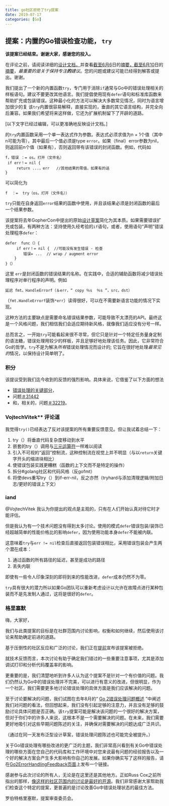 ```yaml
---
title: go社区拒绝了try提案
date: 2019-07-17
categories: [Go]
---
```


## 提案：内置的Go错误检查功能， `try`

**该提案已经结束。谢谢大家，感谢您的投入。**

在评论之前，请阅读详细的[设计文档，](https://github.com/golang/proposal/blob/master/design/32437-try-builtin.md)并查看[截至6月6](https://github.com/golang/go/issues/32437#issuecomment-499261947)日的[摘要，截至6月10](https://github.com/golang/go/issues/32437#issuecomment-500613160)日的[摘要](https://github.com/golang/go/issues/32437#issuecomment-500613160)，*最重要的是关于保持专注**的**建议*。您的问题或建议可能已经得到解答或提出。谢谢。

我们提出了一个新的内置函数`try`，专门用于消除`if`通常与Go中的错误处理相关的样板语句。建议不要更改其他语言。我们提倡使用现有`defer`语句和标准库函数来帮助扩充或包装错误。这种最小化的方法可以解决大多数常见情况，同时为语言增加很少的复 该`try`内置很容易解释，直接实现的，垂直的其它语言结构，并完全向后兼容。如果我们希望将来这样做，它还为扩展机制留下了开辟的道路。

[以下文字已经过编辑，可以更准确地反映设计文档。]

的`try`内置函数采用一个单一表达式作为参数。表达式必须求值为n + 1个值（其中n可能为零），其中最后一个值必须是type `error`。如果（final）error参数为nil，则返回前n个值（如果有），否则返回带有该错误的封闭函数。例如，代码如

```
f，错误 ：= os。打开（文件名）
 if err！= nil {
	 return ...，err   //其他结果的零值，如果有的话 
}
```

可以简化为

```
f  ：=  try（os。打开（文件名））
```

`try`只能在自身返回`error`结果的函数中使用，并且该结果必须是封闭函数的最后一个结果参数。

该提案将去年GopherCon中提出的原始[设计草案](https://go.googlesource.com/proposal/+/master/design/go2draft-error-handling.md)简化为其本质。如果需要错误扩充或包装，有两种方法：坚持使用久经考验的`if`语句，或者，使用语句“声明”错误处理程序`defer`：

```
defer  func（）{
	 if err！= nil {	 //可能没有发生错误 - 检查 
		错误= ...	 // wrap / augment error 
	} 
}（）
```

这里 `err`是封闭函数的错误结果的名称。在实践中，合适的辅助函数将减少错误处理程序对单行程序的声明。例如

```
延迟 fmt。HandleErrorf（＆err，“ copy ％s  ％s ”，src，dst）
```

（`fmt.HandleErrorf`装饰`*err`）读得很好，可以在不需要新语言功能的情况下实现。

这种方法的主要缺点是需要命名错误结果参数，可能导致不太漂亮的API。最终这是一个风格问题，我们相信我们会适应期待新风格，就像我们适应没有分号一样。

总而言之，一开始`try`可能看起来很不寻常，但它只是针对一个特定任务量身定制的语法糖，错误处理用较少的样板，并且足够好地处理该任务。因此，它非常符合Go的哲学。`try`不是为解决*所有*错误处理情况而设计的; 它旨在很好地处理*最常见的*情况，以保持设计简单明了。

### 积分

该提议受到我们迄今收到的反馈的强烈影响。具体来说，它借鉴了以下方面的想法

- [错误处理的关键部分](https://gist.github.com/PeterRK/4f59579c1162cdbc28086f6b5f7b4fa2)，
- 问题[＃31442](https://golang.org/issue/31442)
- 和，相关的，问题[＃32219](https://golang.org/issue/32219)。

### VojtechVitek** 评论道

我觉得`try()`已经表达了反对该提案的所有重要反馈意见。但让我试着总结一下：

1. try（）将垂直代码复杂度移动到水平
2. 嵌套的try（）调用与[三元运算符](https://golang.org/doc/faq#Does_Go_have_a_ternary_form)一样难以阅读
3. 引入不可视的“返回”控制流，这种控制流在视觉上并不明显（与以`return`关键字开头的缩进块相比）
4. 使错误包装实践更糟糕（函数的上下文而不是特定的操作）
5. 拆分#golang社区和代码风格（反gofmt）
6. 将使devs重写try（）到if-err-nil，反之亦然（tryhard与添加清理逻辑/附加日志/更好的错误上下文）

### **iand**

@VojtechVitek 我认为你提出的观点是主观的，只有在人们开始认真对待它时才能评估。

但是我认为有一个技术问题没有得到太多讨论。使用的模式`defer`错误包装/装饰已经超越简单的性能价格比的影响`defer`，因为使用功能本身`defer`不能被内联。

这意味着`try`与`err != nil`检查后直接返回包装错误相比，采用错误包装会产生两个潜在成本：

1. 通过函数的所有路径的延迟，甚至是成功的路径
2. 丢失内联

即使有一些令人印象深刻的即将到来的性能改进，`defer`成本仍然不为零。

`try`具有很大的潜力所以如果Go团队可以重新考虑设计以允许在故障点进行某种包装而不是先发制人通过，这将是很好的`defer`。

### **格里塞默** 

嗨，大家好，

我们与此类提案的目标是在社群范围内讨论影响，权衡和如何继续，然后使用该讨论来帮助确定前进的道路。

基于压倒性的社区反应和广泛的讨论，我们正在[提前](https://blog.golang.org/go2-next-steps)宣布该提案被拒绝。

就技术反馈而言，本次讨论有助于确定我们错过的一些重要注意事项，尤其是添加调试打印和分析代码覆盖率的影响。

更重要的是，我们清楚地听到许多人认为这个提案不是针对一个有价值的问题。我们仍然认为Go中的错误处理并不完美，可以进行有意义的改进，但很明显，作为一个社区，我们需要更多地讨论错误处理的具体方面是我们应该解决的问题。

至于讨论要解决的问题，我们试图在去年8月的“ [Go 2错误处理问题概述](https://go.googlesource.com/proposal/+/master/design/go2draft-error-handling-overview.md) ”中阐述我们对问题的看法，但回想起来，我们没有引起足够的注意力，并且没有足够的鼓励讨论具体问题是否正确。该`try`提案可能是解决该问题的一个很好的解决方案，但对于你们中的许多人来说，这根本不是一个需要解决的问题。在未来，我们需要更好地吸引对这些早期问题陈述的关注，并确保对需要解决的问题达成广泛共识。

（通过在同一天发布泛型设计草案，错误处理问题陈述也可能完全被提升。）

关于Go错误处理有哪些改进的更广泛的主题，我们非常高兴看到有关Go中错误处理的哪些方面在您自己的代码库和工作环境中对您来说最有问题的经验报告以及一个好的解决方案会产生多大影响有你自己的发展。如果你确实写了这样的报告，请在[Go2ErrorHandlingFeedback页面](https://golang.org/wiki/Go2ErrorHandlingFeedback)上发布一个链接。

感谢参与此次讨论的所有人，无论是在这里还是其他地方。正如Russ Cox之前所指出的那样，[像这样的社区范围内的讨论是最好的开源](https://twitter.com/_rsc/status/1146129906323132416)。我们非常感谢大家帮助我们检查这个特定的提案，更普遍的是讨论改善Go中错误处理状态的最佳方法。

罗伯特格里塞默，提案审查委员会。